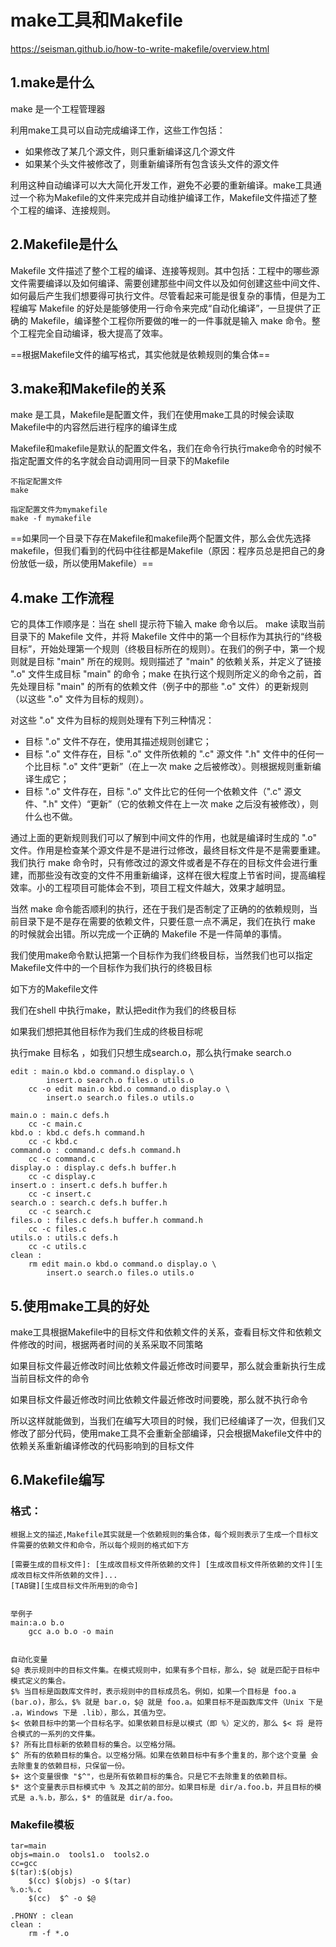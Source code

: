 # make工具和Makefile

https://seisman.github.io/how-to-write-makefile/overview.html







## 1.make是什么

make 是一个工程管理器

利用make工具可以自动完成编译工作，这些工作包括：

- 如果修改了某几个源文件，则只重新编译这几个源文件
- 如果某个头文件被修改了，则重新编译所有包含该头文件的源文件

利用这种自动编译可以大大简化开发工作，避免不必要的重新编译。make工具通过一个称为Makefile的文件来完成并自动维护编译工作，Makefile文件描述了整个工程的编译、连接规则。



## 2.Makefile是什么

Makefile 文件描述了整个工程的编译、连接等规则。其中包括：工程中的哪些源文件需要编译以及如何编译、需要创建那些中间文件以及如何创建这些中间文件、如何最后产生我们想要得可执行文件。尽管看起来可能是很复杂的事情，但是为工程编写 Makefile 的好处是能够使用一行命令来完成“自动化编译”，一旦提供了正确的 Makefile，编译整个工程你所要做的唯一的一件事就是输入 make 命令。整个工程完全自动编译，极大提高了效率。

==根据Makefile文件的编写格式，其实他就是依赖规则的集合体==



## 3.make和Makefile的关系

make 是工具，Makefile是配置文件，我们在使用make工具的时候会读取Makefile中的内容然后进行程序的编译生成

Makefile和makefile是默认的配置文件名，我们在命令行执行make命令的时候不指定配置文件的名字就会自动调用同一目录下的Makefile

```
不指定配置文件
make

指定配置文件为mymakefile
make -f mymakefile
```

==如果同一个目录下存在Makefile和makefile两个配置文件，那么会优先选择makefile，但我们看到的代码中往往都是Makefile（原因：程序员总是把自己的身份放低一级，所以使用Makefile）==

## 4.make 工作流程

它的具体工作顺序是：当在 shell 提示符下输入 make 命令以后。 make 读取当前目录下的 Makefile 文件，并将 Makefile 文件中的第一个目标作为其执行的“终极目标”，开始处理第一个规则（终极目标所在的规则）。在我们的例子中，第一个规则就是目标 "main" 所在的规则。规则描述了 "main" 的依赖关系，并定义了链接 ".o" 文件生成目标 "main" 的命令；make 在执行这个规则所定义的命令之前，首先处理目标 "main" 的所有的依赖文件（例子中的那些 ".o" 文件）的更新规则（以这些 ".o" 文件为目标的规则）。

对这些 ".o" 文件为目标的规则处理有下列三种情况：

- 目标 ".o" 文件不存在，使用其描述规则创建它；
- 目标 ".o" 文件存在，目标 ".o" 文件所依赖的 ".c" 源文件 ".h" 文件中的任何一个比目标 ".o" 文件“更新”（在上一次 make 之后被修改）。则根据规则重新编译生成它；
- 目标 ".o" 文件存在，目标 ".o" 文件比它的任何一个依赖文件（".c" 源文件、".h" 文件）“更新”（它的依赖文件在上一次 make 之后没有被修改），则什么也不做。


通过上面的更新规则我们可以了解到中间文件的作用，也就是编译时生成的 ".o" 文件。作用是检查某个源文件是不是进行过修改，最终目标文件是不是需要重建。我们执行 make 命令时，只有修改过的源文件或者是不存在的目标文件会进行重建，而那些没有改变的文件不用重新编译，这样在很大程度上节省时间，提高编程效率。小的工程项目可能体会不到，项目工程文件越大，效果才越明显。

当然 make 命令能否顺利的执行，还在于我们是否制定了正确的的依赖规则，当前目录下是不是存在需要的依赖文件，只要任意一点不满足，我们在执行 make 的时候就会出错。所以完成一个正确的 Makefile 不是一件简单的事情。



我们使用make命令默认把第一个目标作为我们终极目标，当然我们也可以指定Makefile文件中的一个目标作为我们执行的终极目标

如下方的Makefile文件

我们在shell 中执行make，默认把edit作为我们的终极目标



如果我们想把其他目标作为我们生成的终极目标呢

执行make  目标名       ，如我们只想生成search.o，那么执行make search.o

```
edit : main.o kbd.o command.o display.o \
        insert.o search.o files.o utils.o
    cc -o edit main.o kbd.o command.o display.o \
        insert.o search.o files.o utils.o

main.o : main.c defs.h
    cc -c main.c
kbd.o : kbd.c defs.h command.h
    cc -c kbd.c
command.o : command.c defs.h command.h
    cc -c command.c
display.o : display.c defs.h buffer.h
    cc -c display.c
insert.o : insert.c defs.h buffer.h
    cc -c insert.c
search.o : search.c defs.h buffer.h
    cc -c search.c
files.o : files.c defs.h buffer.h command.h
    cc -c files.c
utils.o : utils.c defs.h
    cc -c utils.c
clean :
    rm edit main.o kbd.o command.o display.o \
        insert.o search.o files.o utils.o
```



## 5.使用make工具的好处

make工具根据Makefile中的目标文件和依赖文件的关系，查看目标文件和依赖文件修改的时间，根据两者时间的关系采取不同策略

如果目标文件最近修改时间比依赖文件最近修改时间要早，那么就会重新执行生成当前目标文件的命令

如果目标文件最近修改时间比依赖文件最近修改时间要晚，那么就不执行命令



所以这样就能做到，当我们在编写大项目的时候，我们已经编译了一次，但我们又修改了部分代码，使用make工具不会重新全部编译，只会根据Makefile文件中的依赖关系重新编译修改的代码影响到的目标文件







## 6.Makefile编写

### 格式：

```
根据上文的描述,Makefile其实就是一个依赖规则的集合体，每个规则表示了生成一个目标文件需要的依赖文件和命令，所以每个规则的格式如下方

[需要生成的目标文件]: [生成改目标文件所依赖的文件] [生成改目标文件所依赖的文件][生成改目标文件所依赖的文件]...
[TAB键][生成目标文件所用到的命令]


举例子
main:a.o b.o
	gcc a.o b.o -o main


自动化变量
$@ 表示规则中的目标文件集。在模式规则中，如果有多个目标，那么，$@ 就是匹配于目标中模式定义的集合。
$% 当目标是函数库文件时，表示规则中的目标成员名。例如，如果一个目标是 foo.a (bar.o)，那么，$% 就是 bar.o，$@ 就是 foo.a。如果目标不是函数库文件（Unix 下是 .a，Windows 下是 .lib），那么，其值为空。
$< 依赖目标中的第一个目标名字。如果依赖目标是以模式（即 %）定义的，那么 $< 将 是符合模式的一系列的文件集。
$? 所有比目标新的依赖目标的集合。以空格分隔。
$^ 所有的依赖目标的集合。以空格分隔。如果在依赖目标中有多个重复的，那个这个变量 会去除重复的依赖目标，只保留一份。
$+ 这个变量很像 "$^"，也是所有依赖目标的集合。只是它不去除重复的依赖目标。
$* 这个变量表示目标模式中 % 及其之前的部分。如果目标是 dir/a.foo.b，并且目标的模式是 a.%.b，那么，$* 的值就是 dir/a.foo。

```

### Makefile模板

```
tar=main
objs=main.o  tools1.o  tools2.o
cc=gcc
$(tar):$(objs)
	$(cc) $(objs) -o $(tar)
%.o:%.c
	$(cc)  $^ -o $@

.PHONY : clean
clean :
	rm -f *.o 

```

